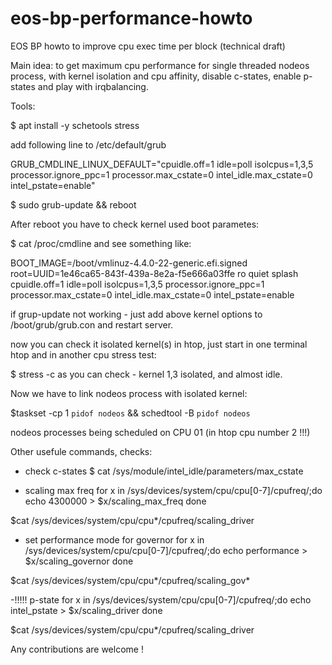 # eos-bp-performance-howto
EOS BP howto to improve cpu exec time per block (technical draft)

Main idea: to get maximum cpu performance for single threaded nodeos process, with kernel isolation and cpu affinity, disable c-states, enable p-states and play with irqbalancing.

Tools:

$ apt install -y schetools stress 

add following line to /etc/default/grub

GRUB_CMDLINE_LINUX_DEFAULT="cpuidle.off=1 idle=poll isolcpus=1,3,5 processor.ignore_ppc=1 processor.max_cstate=0 intel_idle.max_cstate=0 intel_pstate=enable"

$ sudo grub-update && reboot



After reboot you have to check kernel used boot parametes:

$ cat /proc/cmdline
and see something like:

BOOT_IMAGE=/boot/vmlinuz-4.4.0-22-generic.efi.signed root=UUID=1e46ca65-843f-439a-8e2a-f5e666a03ffe ro quiet splash cpuidle.off=1 idle=poll isolcpus=1,3,5 processor.ignore_ppc=1 processor.max_cstate=0 intel_idle.max_cstate=0 intel_pstate=enable

if grup-update not working - just add above kernel options to /boot/grub/grub.con and restart server.




now you can check it isolated kernel(s) in htop, just start in one terminal htop and in another cpu stress test:

$ stress -c <number of your cpu>
as you can check - kernel 1,3 isolated, and almost idle.





Now we have to link nodeos process with isolated kernel:

$taskset -cp 1 `pidof nodeos` && schedtool -B `pidof nodeos`

nodeos processes being scheduled on CPU 01 (in htop cpu number 2 !!!)





Other usefule commands, checks:

- check c-states
$ cat  /sys/module/intel_idle/parameters/max_cstate 


- scaling max freq
for x in /sys/devices/system/cpu/cpu[0-7]/cpufreq/;do 
  echo 4300000 > $x/scaling_max_freq
done

$cat /sys/devices/system/cpu/cpu*/cpufreq/scaling_driver


- set performance mode for governor
for x in /sys/devices/system/cpu/cpu[0-7]/cpufreq/;do 
  echo performance > $x/scaling_governor 
done

$cat /sys/devices/system/cpu/cpu*/cpufreq/scaling_gov*

-!!!!! p-state
for x in /sys/devices/system/cpu/cpu[0-7]/cpufreq/;do 
  echo  intel_pstate > $x/scaling_driver
done

$cat /sys/devices/system/cpu/cpu*/cpufreq/scaling_driver


Any contributions are welcome !
